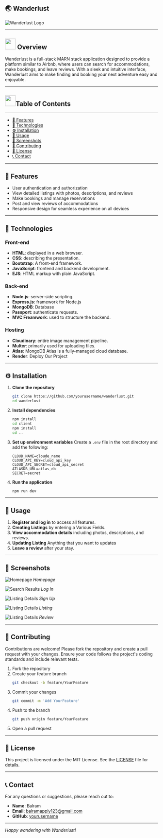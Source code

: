 ## 🌏 Wanderlust

![Wanderlust Logo](./assets/home.png)

---

<div>
  <h2><img src="./assets/inimation.gif" width="35" height="35"> Overview</h2>
</div>

Wanderlust is a full-stack MARN stack application designed to provide a platform similar to Airbnb, where users can search for accommodations, make bookings, and leave reviews. With a sleek and intuitive interface, Wanderlust aims to make finding and booking your next adventure easy and enjoyable.

---

<div>
  <h2><img src="./assets/star.gif" width="35" height="35">Table of Contents</h2>
</div>

---
- [📑 Features](#-features)
- [🔧 Technologies](#-technologies)
- [⚙️ Installation](#-installation)
- [🚀 Usage](#-usage)
- [📸 Screenshots](#-screenshots)
- [🤝 Contributing](#-contributing)
- [📜 License](#-license)
- [📞 Contact](#-contact)

---

## 📑 Features

- User authentication and authorization
- View detailed listings with photos, descriptions, and reviews
- Make bookings and manage reservations
- Post and view reviews of accommodations
- Responsive design for seamless experience on all devices

---

## 🔧 Technologies

### Front-end
- **HTML**: displayed in a web browser.
- **CSS**: describing the presentation.
- **Bootstrap**: A front-end framework.
- **JavaScript**: frontend and backend development.
- **EJS**: HTML markup with plain JavaScript.

### Back-end
- **Node.js**: server-side scripting.
- **Express.js**: framework for Node.js
- **MongoDB**: Database
- **Passport**: authenticate requests.
- **MVC Freamwork**: used to structure the backend.

### Hosting
- **Cloudinary**: entire image management pipeline.
- **Multer**: primarily used for uploading files.
- **Atlas**: MongoDB Atlas is a fully-managed cloud database.
- **Render**: Deploy Our Project

---

## ⚙️ Installation

1. **Clone the repository**
    ```bash
    git clone https://github.com/yourusername/wanderlust.git
    cd wanderlust
    ```

2. **Install dependencies**
    ```bash
    npm install
    cd client
    npm install
    cd ..
    ```

3. **Set up environment variables**
    Create a `.env` file in the root directory and add the following:
    ```env
    CLOUD_NAME=cloude_name
    CLOUD_API_KEY=cloud_api_key
    CLOUD_API_SECRET=cloud_api_secret
    ATLASDB_URL=atlas_db
    SECRET=secret
    ```

4. **Run the application**
    ```bash
    npm run dev
    ```

---

## 🚀 Usage

1. **Register and log in** to access all features.
2. **Creating Listings** by entering a Various Fields.
3. **View accommodation details** including photos, descriptions, and reviews.
4. **Updating Listing** Anything that you want to updates
5. **Leave a review** after your stay.

---

## 📸 Screenshots

![Homepage](./assets/home.png)
*Homepage*

![Search Results](./assets/login.png)
*Log In*

![Listing Details](./assets/signup.png)
*Sign Up*

![Listing Details](./assets/listing.png)
*Listing*

![Listing Details](./assets/review.png)
*Review*

---

## 🤝 Contributing

Contributions are welcome! Please fork the repository and create a pull request with your changes. Ensure your code follows the project's coding standards and include relevant tests.

1. Fork the repository
2. Create your feature branch
    ```bash
    git checkout -b feature/YourFeature
    ```
3. Commit your changes
    ```bash
    git commit -m 'Add YourFeature'
    ```
4. Push to the branch
    ```bash
    git push origin feature/YourFeature
    ```
5. Open a pull request

---

## 📜 License

This project is licensed under the MIT License. See the [LICENSE](LICENSE) file for details.

---

## 📞 Contact

For any questions or suggestions, please reach out to:

- **Name**: Balram
- **Email**: balramapply123@gmail.com
- **GitHub**: [yourusername](https://github.com/BalramApply)

---

*Happy wandering with Wanderlust!*
